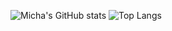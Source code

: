 ![Micha's GitHub stats](https://github-readme-stats.vercel.app/api?username=michamettler&show_icons=true&theme=radical)
![Top Langs](https://github-readme-stats.vercel.app/api/top-langs/?username=michamettler&langs_count=5&layout=donut&hide=html)
